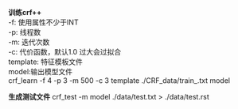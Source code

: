 **训练crf++**  
-f: 使用属性不少于INT  
-p: 线程数  
-m: 迭代次数  
-c: 代价函数，默认1.0 过大会过拟合  
template: 特征模板文件  
model:输出模型文件   
crf_learn -f 4 -p 3 -m 500 -c 3 template ./CRF_data/train_.txt model

**生成测试文件**
crf_test -m model ./data/test.txt > ./data/test.rst
